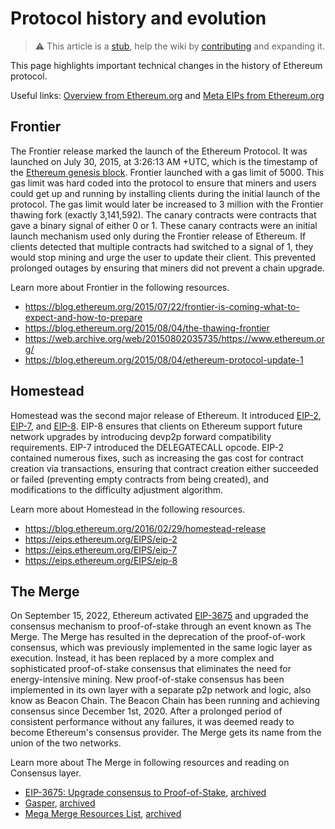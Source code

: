 # Protocol history and evolution

> :warning: This article is a [stub](https://en.wikipedia.org/wiki/Wikipedia:Stub), help the wiki by [contributing](/contributing.md) and expanding it.

This page highlights important technical changes in the history of Ethereum protocol. 

Useful links: [Overview from Ethereum.org](https://ethereum.org/en/history) and [Meta EIPs from Ethereum.org](https://eips.ethereum.org/meta)

## Frontier

The Frontier release marked the launch of the Ethereum Protocol. It was launched on July 30, 2015, at 3:26:13 AM +UTC, which is the timestamp of the [Ethereum genesis block](https://etherscan.io/block/0). Frontier launched with a gas limit of 5000. This gas limit was hard coded into the protocol to ensure that miners and users could get up and running by installing clients during the initial launch of the protocol. The gas limit would later be increased to 3 million with the Frontier thawing fork (exactly 3,141,592). The canary contracts were contracts that gave a binary signal of either 0 or 1. These canary contracts were an initial launch mechanism used only during the Frontier release of Ethereum. If clients detected that multiple contracts had switched to a signal of 1, they would stop mining and urge the user to update their client. This prevented prolonged outages by ensuring that miners did not prevent a chain upgrade.

Learn more about Frontier in the following resources.

- https://blog.ethereum.org/2015/07/22/frontier-is-coming-what-to-expect-and-how-to-prepare
- https://blog.ethereum.org/2015/08/04/the-thawing-frontier
- https://web.archive.org/web/20150802035735/https://www.ethereum.org/
- https://blog.ethereum.org/2015/08/04/ethereum-protocol-update-1

## Homestead

Homestead was the second major release of Ethereum. It introduced [EIP-2](https://eips.ethereum.org/EIPS/eip-2), [EIP-7](https://eips.ethereum.org/EIPS/eip-7), and [EIP-8](https://eips.ethereum.org/EIPS/eip-8). EIP-8 ensures that clients on Ethereum support future network upgrades by introducing devp2p forward compatibility requirements. EIP-7 introduced the DELEGATECALL opcode. EIP-2 contained numerous fixes, such as increasing the gas cost for contract creation via transactions, ensuring that contract creation either succeeded or failed (preventing empty contracts from being created), and modifications to the difficulty adjustment algorithm.

Learn more about Homestead in the following resources.

- https://blog.ethereum.org/2016/02/29/homestead-release
- https://eips.ethereum.org/EIPS/eip-2
- https://eips.ethereum.org/EIPS/eip-7
- https://eips.ethereum.org/EIPS/eip-8

## The Merge

On September 15, 2022, Ethereum activated [EIP-3675](https://eips.ethereum.org/EIPS/eip-3675) and upgraded the consensus mechanism to proof-of-stake through an event known as The Merge. The Merge has resulted in the deprecation of the proof-of-work consensus, which was previously implemented in the same logic layer as execution. Instead, it has been replaced by a more complex and sophisticated proof-of-stake consensus that eliminates the need for energy-intensive mining. New proof-of-stake consensus has been implemented in its own layer with a separate p2p network and logic, also know as Beacon Chain. The Beacon Chain has been running and achieving consensus since December 1st, 2020. After a prolonged period of consistent performance without any failures, it was deemed ready to become Ethereum's consensus provider. The Merge gets its name from the union of the two networks.

Learn more about The Merge in following resources and reading on Consensus layer. 

 - [EIP-3675: Upgrade consensus to Proof-of-Stake](https://eips.ethereum.org/EIPS/eip-3675), [archived](https://web.archive.org/web/20240213102133/https://eips.ethereum.org/EIPS/eip-3675)
- [Gasper](https://ethereum.org/developers/docs/consensus-mechanisms/pos/gasper), [archived](https://web.archive.org/web/20240214225630/https://ethereum.org/developers/docs/consensus-mechanisms/pos/gasper)
- [Mega Merge Resources List](https://notes.ethereum.org/@MarioHavel/merge-resources), [archived](https://web.archive.org/web/20240302082121/https://notes.ethereum.org/@MarioHavel/merge-resources)
